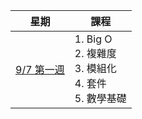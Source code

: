 星期 | 課程
----|----
[9/7 第一週](https://github.com/yucing/alg111a/blob/main/week1.md) | 1. Big O <br> 2. 複雜度 <br> 3. 模組化 <br> 4. 套件 <br> 5. 數學基礎